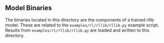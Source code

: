 ## Model Binaries

The binaries located in this directory are the components of a trained rllib model. These are related to the `examples/rl/rllib/rllib.py` example script. Results from `examples/rl/rllib/rllib.py` are loaded and written to this directory.